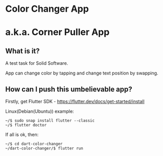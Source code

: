 # Color Changer App
# a.k.a. Corner Puller App

## What is it?
A test task for Solid Software.

App can change color by tapping and change text position by swapping.

## How can I push this umbelievable app?
Firstly, get Flutter SDK - https://flutter.dev/docs/get-started/install

Linux(Debian(Ubuntu)) example:
```code
~/$ sudo snap install flutter --classic
~/$ flutter doctor
```
If all is ok, then:
```code
~/$ cd dart-color-changer
~/dart-color-changer/$ flutter run
```
